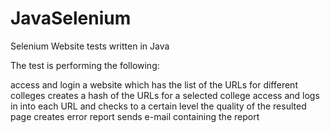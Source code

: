 # JavaSelenium
Selenium Website tests written in Java

The test is performing the following:

access and login a website which has the list of the URLs for different colleges
creates a hash of the URLs for a selected college
access and logs in into each URL and checks to a certain level the quality of the resulted page
creates error report
sends e-mail containing the report
